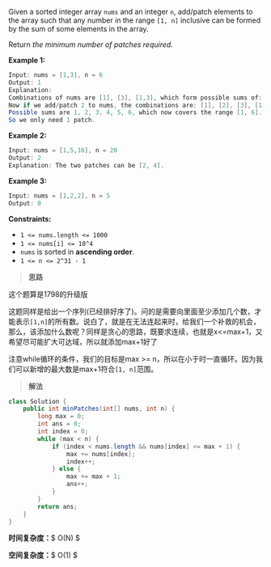 Given a sorted integer array `nums` and an integer `n`, add/patch elements to the array such that any number in the range `[1, n]` inclusive can be formed by the sum of some elements in the array.

Return *the minimum number of patches required*.

 

**Example 1:**

```java
Input: nums = [1,3], n = 6
Output: 1
Explanation:
Combinations of nums are [1], [3], [1,3], which form possible sums of: 1, 3, 4.
Now if we add/patch 2 to nums, the combinations are: [1], [2], [3], [1,3], [2,3], [1,2,3].
Possible sums are 1, 2, 3, 4, 5, 6, which now covers the range [1, 6].
So we only need 1 patch.
```

**Example 2:**

```java
Input: nums = [1,5,10], n = 20
Output: 2
Explanation: The two patches can be [2, 4].
```

**Example 3:**

```java
Input: nums = [1,2,2], n = 5
Output: 0
```

 

**Constraints:**

- `1 <= nums.length <= 1000`
- `1 <= nums[i] <= 10^4`
- `nums` is sorted in **ascending order**.
- `1 <= n <= 2^31 - 1`



> **思路**

这个题算是1798的升级版

这题同样是给出一个序列(已经排好序了)。问的是需要向里面至少添加几个数，才能表示`[1,n]`的所有数。说白了，就是在无法连起来时，给我们一个补救的机会，那么，该添加什么数呢？同样是贪心的思路，既要求连续，也就是x<=max+1，又希望尽可能扩大可达域，所以就添加max+1好了

注意while循环的条件，我们的目标是max >= n，所以在小于时一直循环。因为我们可以新增的最大数是max+1符合`[1, n]`范围。

> **解法**

```java
class Solution {
    public int minPatches(int[] nums, int n) {
        long max = 0;
        int ans = 0;
        int index = 0;
        while (max < n) {
            if (index < nums.length && nums[index] <= max + 1) {
                max += nums[index];
                index++;
            } else {
                max += max + 1;
                ans++;
            }
        }
        return ans;
    }
}
```

**时间复杂度：**$ O(N) $

**空间复杂度：**$ O(1) $
